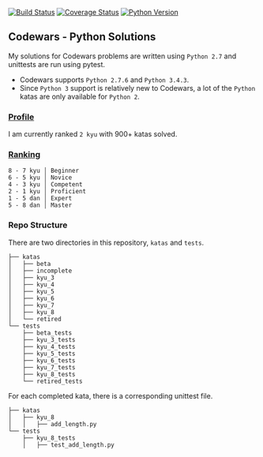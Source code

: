 [![Build Status](https://travis-ci.org/the-zebulan/CodeWars.svg?branch=master)](https://travis-ci.org/the-zebulan/CodeWars)
[![Coverage Status](https://coveralls.io/repos/github/the-zebulan/CodeWars/badge.svg?branch=master)](https://coveralls.io/github/the-zebulan/CodeWars?branch=master)
[![Python Version](https://img.shields.io/badge/python-2.7-blue.svg)]()

## Codewars - Python Solutions

My solutions for Codewars problems are written using `Python 2.7` and unittests are run using pytest.

* Codewars supports `Python 2.7.6` and `Python 3.4.3`.
* Since `Python 3` support is relatively new to Codewars, a lot of the `Python` katas are only available for `Python 2`.

### [Profile](http://www.codewars.com/users/zebulan)
I am currently ranked `2 kyu` with 900+ katas solved.

### [Ranking](http://www.codewars.com/about)
```
8 - 7 kyu │ Beginner
6 - 5 kyu │ Novice
4 - 3 kyu │ Competent
2 - 1 kyu │ Proficient
1 - 5 dan │ Expert
5 - 8 dan │ Master
```

### Repo Structure
There are two directories in this repository, `katas` and `tests`.

```
├── katas
│   ├── beta
│   ├── incomplete
│   ├── kyu_3
│   ├── kyu_4
│   ├── kyu_5
│   ├── kyu_6
│   ├── kyu_7
│   ├── kyu_8
│   └── retired
└── tests
    ├── beta_tests
    ├── kyu_3_tests
    ├── kyu_4_tests
    ├── kyu_5_tests
    ├── kyu_6_tests
    ├── kyu_7_tests
    ├── kyu_8_tests
    └── retired_tests
```

For each completed kata, there is a corresponding unittest file.

```
├── katas
│   ├── kyu_8
│   │   ├── add_length.py
└── tests
    ├── kyu_8_tests
    │   ├── test_add_length.py
```
